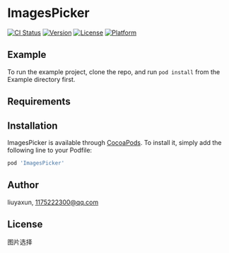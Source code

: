 # ImagesPicker

[![CI Status](https://img.shields.io/travis/liuyaxun/ImagesPicker.svg?style=flat)](https://travis-ci.org/liuyaxun/ImagesPicker)
[![Version](https://img.shields.io/cocoapods/v/ImagesPicker.svg?style=flat)](https://cocoapods.org/pods/ImagesPicker)
[![License](https://img.shields.io/cocoapods/l/ImagesPicker.svg?style=flat)](https://cocoapods.org/pods/ImagesPicker)
[![Platform](https://img.shields.io/cocoapods/p/ImagesPicker.svg?style=flat)](https://cocoapods.org/pods/ImagesPicker)

## Example

To run the example project, clone the repo, and run `pod install` from the Example directory first.

## Requirements

## Installation

ImagesPicker is available through [CocoaPods](https://cocoapods.org). To install
it, simply add the following line to your Podfile:

```ruby
pod 'ImagesPicker'
```

## Author

liuyaxun, 1175222300@qq.com

## License

图片选择
